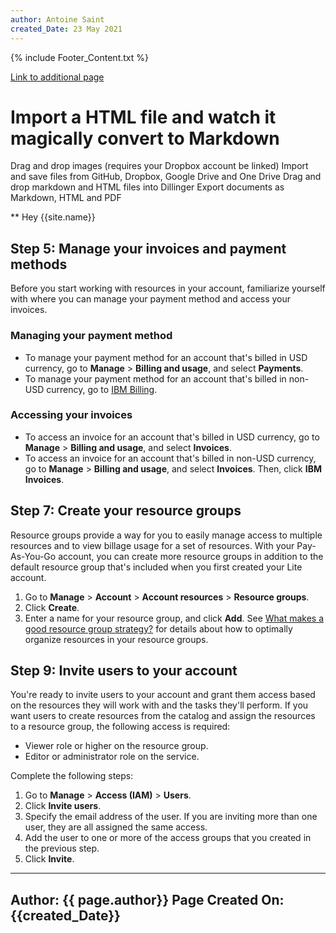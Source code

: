 ```yaml
---
author: Antoine Saint
created_Date: 23 May 2021
---
```


{% include Footer_Content.txt %}

[Link to additional page](topics/content_extended.md)

# Import a HTML file and watch it magically convert to Markdown

Drag and drop images (requires your Dropbox account be linked)
Import and save files from GitHub, Dropbox, Google Drive and One Drive
Drag and drop markdown and HTML files into Dillinger
Export documents as Markdown, HTML and PDF


** Hey {{site.name}}

## Step 5: Manage your invoices and payment methods

Before you start working with resources in your account, familiarize yourself with where you can manage your payment method and access your invoices.

### Managing your payment method
- To manage your payment method for an account that's billed in USD currency, go to **Manage** > **Billing and usage**, and select **Payments**.
- To manage your payment method for an account that's billed in non-USD currency, go to [IBM Billing](https://login.ibm.com/authsvc/mtfim/sps/authsvc?PolicyId=urn:ibm:security:authentication:asf:basicldapuser&Target=https%3A%2F%2Flogin.ibm.com%2Foidc%2Fendpoint%2Fdefault%2Fauthorize%3FqsId%3D43033be1-d498-4633-bd31-babd52037543%26client_id%3DMyIBMDallasProdCI).

### Accessing your invoices
- To access an invoice for an account that's billed in USD currency, go to **Manage** > **Billing and usage**, and select **Invoices**.
- To access an invoice for an account that's billed in non-USD currency, go to **Manage** > **Billing and usage**, and select **Invoices**. Then, click **IBM Invoices**.

## Step 7: Create your resource groups

Resource groups provide a way for you to easily manage access to multiple resources and to view billage usage for a set of resources. With your Pay-As-You-Go account, you can create more resource groups in addition to the default resource group that's included when you first created your Lite account.

1. Go to **Manage** > **Account** > **Account resources** > **Resource groups**.
2. Click **Create**.
3. Enter a name for your resource group, and click **Add**.
See [What makes a good resource group strategy?](https://cloud.ibm.com/docs/account?topic=account-account_setup#resource-group-strategy) for details about how to optimally organize resources in your resource groups.

## Step 9: Invite users to your account
You're ready to invite users to your account and grant them access based on the resources they will work with and the tasks they'll perform. If you want users to create resources from the catalog and assign the resources to a resource group, the following access is required:

- Viewer role or higher on the resource group.
- Editor or administrator role on the service.

Complete the following steps:
1. Go to **Manage** > **Access (IAM)** > **Users**.
2. Click **Invite users**.
3. Specify the email address of the user. If you are inviting more than one user, they are all assigned the same access.
4. Add the user to one or more of the access groups that you created in the previous step.
5. Click **Invite**.

-------
Author: {{ page.author}}
Page Created On: {{created_Date}}
-------